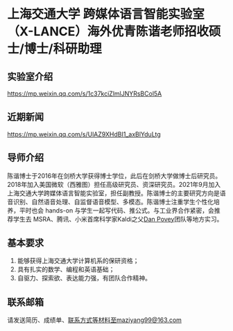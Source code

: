 # 上海交通大学 跨媒体语言智能实验室（X-LANCE）海外优青陈谐老师招收硕士/博士/科研助理

## 实验室介绍

https://mp.weixin.qq.com/s/1c37kciZlmlJNYRsBCol5A

## 近期新闻

https://mp.weixin.qq.com/s/UlAZ9XHdBI1_axBlYduLtg

## 导师介绍

陈谐博士于2016年在剑桥大学获得博士学位，此后在剑桥大学做博士后研究员。2018年加入美国微软（西雅图）担任高级研究员、资深研究员。2021年9月加入上海交通大学跨媒体语言智能实验室，担任副教授。陈谐博士的主要研究方向是语音识别、自然语音处理、自监督语音模型、多模态。陈谐博士注重学生个性化培养，平时也会 hands-on 与学生一起写代码、推公式。与工业界合作紧密，会推荐学生去 MSRA、腾讯、小米首席科学家Kaldi之父[Dan Povey](https://scholar.google.com/citations?user=y_-5FWAAAAAJ&hl=zh-CN)团队等地方实习。

## 基本要求

1. 能够获得上海交通大学计算机系的保研资格； 
2. 具有扎实的数学、编程和英语基础；
3. 自驱力、探索欲、表达能力强，有团队合作精神。

## 联系邮箱

请发送简历、成绩单、联系方式等材料至maziyang99@163.com

